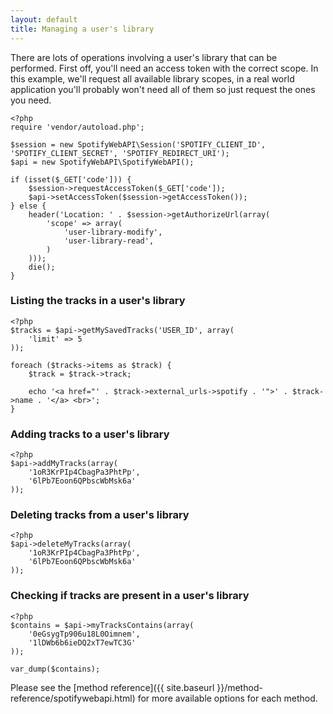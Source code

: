 ```yaml
---
layout: default
title: Managing a user's library
---
```


There are lots of operations involving a user's library that can be performed.
First off, you'll need an access token with the correct scope.
In this example, we'll request all available library scopes, in a real world application you'll probably won't need all of them so just request the ones you need.

    <?php
    require 'vendor/autoload.php';

    $session = new SpotifyWebAPI\Session('SPOTIFY_CLIENT_ID', 'SPOTIFY_CLIENT_SECRET', 'SPOTIFY_REDIRECT_URI');
    $api = new SpotifyWebAPI\SpotifyWebAPI();

    if (isset($_GET['code'])) {
        $session->requestAccessToken($_GET['code']);
        $api->setAccessToken($session->getAccessToken());
    } else {
        header('Location: ' . $session->getAuthorizeUrl(array(
            'scope' => array(
                'user-library-modify',
                'user-library-read',
            )
        )));
        die();
    }

### Listing the tracks in a user's library

    <?php
    $tracks = $api->getMySavedTracks('USER_ID', array(
        'limit' => 5
    ));

    foreach ($tracks->items as $track) {
        $track = $track->track;

        echo '<a href="' . $track->external_urls->spotify . '">' . $track->name . '</a> <br>';
    }

### Adding tracks to a user's library

    <?php
    $api->addMyTracks(array(
        '1oR3KrPIp4CbagPa3PhtPp',
        '6lPb7Eoon6QPbscWbMsk6a'
    ));

### Deleting tracks from a user's library

    <?php
    $api->deleteMyTracks(array(
        '1oR3KrPIp4CbagPa3PhtPp',
        '6lPb7Eoon6QPbscWbMsk6a'
    ));

### Checking if tracks are present in a user's library

    <?php
    $contains = $api->myTracksContains(array(
        '0eGsygTp906u18L0Oimnem',
        '1lDWb6b6ieDQ2xT7ewTC3G'
    ));

    var_dump($contains);

Please see the [method reference]({{ site.baseurl }}/method-reference/spotifywebapi.html) for more available options for each method.
